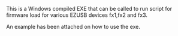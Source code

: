 This is a Windows compiled EXE that can be called to run script for firmware  load for various EZUSB devices fx1,fx2 and fx3.

An example has been attached on how to use the exe. 